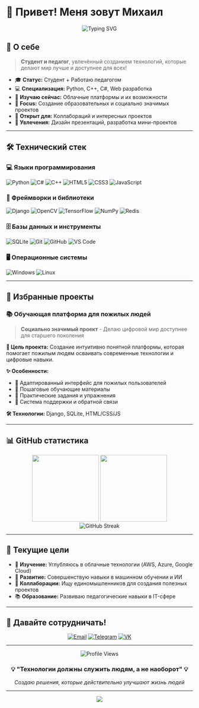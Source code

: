 # 👋 Привет! Меня зовут Михаил

<div align="center">
  <img src="https://readme-typing-svg.herokuapp.com?font=Fira+Code&pause=1000&color=00D4FF&center=true&vCenter=true&width=435&lines=Python+Developer;C%23+%26+C%2B%2B+Programmer;Web+Developer;Педагог+и+Наставник;Создатель+полезных+решений" alt="Typing SVG" />
</div>

## 🚀 О себе

> **Студент и педагог**, увлечённый созданием технологий, которые делают мир лучше и доступнее для всех!

- 🎓 **Статус:** Студент + Работаю педагогом
- 💻 **Специализация:** Python, C++, C#, Web разработка
- 🌱 **Изучаю сейчас:** Облачные платформы и их возможности
- 🎯 **Focus:** Создание образовательных и социально значимых проектов
- 🤝 **Открыт для:** Коллабораций и интересных проектов
- 🎨 **Увлечения:** Дизайн презентаций, разработка мини-проектов

---

## 🛠️ Технический стек

### 💻 Языки программирования
![Python](https://img.shields.io/badge/Python-3776AB?style=for-the-badge&logo=python&logoColor=white)
![C#](https://img.shields.io/badge/C%23-239120?style=for-the-badge&logo=c-sharp&logoColor=white)
![C++](https://img.shields.io/badge/C++-00599C?style=for-the-badge&logo=c%2B%2B&logoColor=white)
![HTML5](https://img.shields.io/badge/HTML5-E34F26?style=for-the-badge&logo=html5&logoColor=white)
![CSS3](https://img.shields.io/badge/CSS3-1572B6?style=for-the-badge&logo=css3&logoColor=white)
![JavaScript](https://img.shields.io/badge/JavaScript-F7DF1E?style=for-the-badge&logo=javascript&logoColor=black)

### 🚀 Фреймворки и библиотеки
![Django](https://img.shields.io/badge/Django-092E20?style=for-the-badge&logo=django&logoColor=white)
![OpenCV](https://img.shields.io/badge/OpenCV-27338e?style=for-the-badge&logo=OpenCV&logoColor=white)
![TensorFlow](https://img.shields.io/badge/TensorFlow-FF6F00?style=for-the-badge&logo=tensorflow&logoColor=white)
![NumPy](https://img.shields.io/badge/numpy-%23013243.svg?style=for-the-badge&logo=numpy&logoColor=white)
![Redis](https://img.shields.io/badge/redis-%23DD0031.svg?style=for-the-badge&logo=redis&logoColor=white)

### 🗄️ Базы данных и инструменты
![SQLite](https://img.shields.io/badge/sqlite-%2307405e.svg?style=for-the-badge&logo=sqlite&logoColor=white)
![Git](https://img.shields.io/badge/git-%23F05033.svg?style=for-the-badge&logo=git&logoColor=white)
![GitHub](https://img.shields.io/badge/github-%23121011.svg?style=for-the-badge&logo=github&logoColor=white)
![VS Code](https://img.shields.io/badge/Visual%20Studio%20Code-0078d7.svg?style=for-the-badge&logo=visual-studio-code&logoColor=white)

### 🖥️ Операционные системы
![Windows](https://img.shields.io/badge/Windows-0078D6?style=for-the-badge&logo=windows&logoColor=white)
![Linux](https://img.shields.io/badge/Linux-FCC624?style=for-the-badge&logo=linux&logoColor=black)

---

## 🌟 Избранные проекты

### 📚 Обучающая платформа для пожилых людей
> **Социально значимый проект** - Делаю цифровой мир доступнее для старшего поколения

**🎯 Цель проекта:** Создание интуитивно понятной платформы, которая помогает пожилым людям осваивать современные технологии и цифровые навыки.

**✨ Особенности:**
- 👥 Адаптированный интерфейс для пожилых пользователей
- 📖 Пошаговые обучающие материалы
- 🎯 Практические задания и упражнения
- 💬 Система поддержки и обратной связи

**🛠️ Технологии:** Django, SQLite, HTML/CSS/JS

---

## 📊 GitHub статистика

<div align="center">
  <img height="180em" src="https://github-readme-stats.vercel.app/api?username=YOURUSERNAME&show_icons=true&theme=radical&include_all_commits=true&count_private=true"/>
  <img height="180em" src="https://github-readme-stats.vercel.app/api/top-langs/?username=YOURUSERNAME&layout=compact&langs_count=8&theme=radical"/>
</div>

<div align="center">
  <img src="https://github-readme-streak-stats.herokuapp.com/?user=YOURUSERNAME&theme=radical" alt="GitHub Streak" />
</div>

---

## 🎯 Текущие цели

- 🔭 **Изучение:** Углубляюсь в облачные технологии (AWS, Azure, Google Cloud)
- 🌱 **Развитие:** Совершенствую навыки в машинном обучении и ИИ
- 👥 **Коллаборации:** Ищу единомышленников для создания полезных проектов
- 📚 **Образование:** Развиваю педагогические навыки в IT-сфере

---

## 🤝 Давайте сотрудничать!

<div align="center">

[![Email](https://img.shields.io/badge/Email-D14836?style=for-the-badge&logo=gmail&logoColor=white)](mailto:larben29@mail.ru)
[![Telegram](https://img.shields.io/badge/Telegram-2CA5E0?style=for-the-badge&logo=telegram&logoColor=white)](https://t.me/honeycust)
[![VK](https://img.shields.io/badge/VK-4C75A3?style=for-the-badge&logo=vk&logoColor=white)](https://vk.com/fuppillius)

</div>

---

<div align="center">
  <img src="https://komarev.com/ghpvc/?username=YOURUSERNAME&color=blueviolet&style=for-the-badge" alt="Profile Views" />
</div>

<div align="center">
  <h3>💡 "Технологии должны служить людям, а не наоборот" 💡</h3>
  <p><em>Создаю решения, которые действительно улучшают жизнь людей</em></p>
</div>

---

<div align="center">
  <img src="https://capsule-render.vercel.app/api?type=waving&color=gradient&height=100&section=footer&animation=fadeIn"/>
</div>
